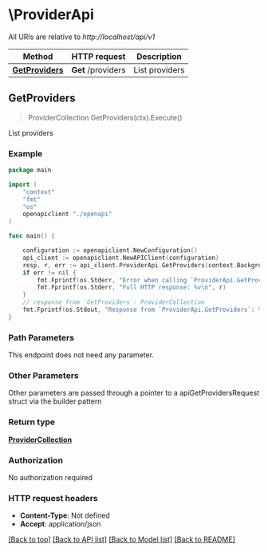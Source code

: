 # \ProviderApi

All URIs are relative to *http://localhost/api/v1*

Method | HTTP request | Description
------------- | ------------- | -------------
[**GetProviders**](ProviderApi.md#GetProviders) | **Get** /providers | List providers



## GetProviders

> ProviderCollection GetProviders(ctx).Execute()

List providers

### Example

```go
package main

import (
    "context"
    "fmt"
    "os"
    openapiclient "./openapi"
)

func main() {

    configuration := openapiclient.NewConfiguration()
    api_client := openapiclient.NewAPIClient(configuration)
    resp, r, err := api_client.ProviderApi.GetProviders(context.Background()).Execute()
    if err != nil {
        fmt.Fprintf(os.Stderr, "Error when calling `ProviderApi.GetProviders``: %v\n", err)
        fmt.Fprintf(os.Stderr, "Full HTTP response: %v\n", r)
    }
    // response from `GetProviders`: ProviderCollection
    fmt.Fprintf(os.Stdout, "Response from `ProviderApi.GetProviders`: %v\n", resp)
}
```

### Path Parameters

This endpoint does not need any parameter.

### Other Parameters

Other parameters are passed through a pointer to a apiGetProvidersRequest struct via the builder pattern


### Return type

[**ProviderCollection**](ProviderCollection.md)

### Authorization

No authorization required

### HTTP request headers

- **Content-Type**: Not defined
- **Accept**: application/json

[[Back to top]](#) [[Back to API list]](../README.md#documentation-for-api-endpoints)
[[Back to Model list]](../README.md#documentation-for-models)
[[Back to README]](../README.md)

